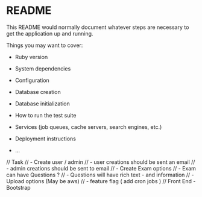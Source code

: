 # README

This README would normally document whatever steps are necessary to get the
application up and running.

Things you may want to cover:

* Ruby version

* System dependencies

* Configuration

* Database creation

* Database initialization

* How to run the test suite

* Services (job queues, cache servers, search engines, etc.)

* Deployment instructions

* ...

// Task 
  //  - Create user / admin 
  //    - user creations should be sent an email
  //    - admin creations should be sent to email
  //  - Create Exam options 
  //  - Exam can have Questions ?
  //   - Questions will have rich text - and information 
  //      - Upload options (May be aws)
 //      - feature flag ( add cron jobs  )
 // Front End - Bootstrap